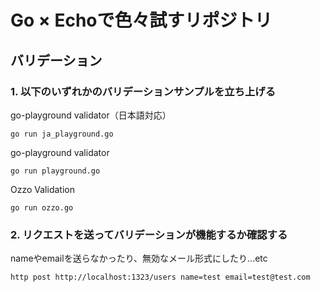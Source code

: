 # Go × Echoで色々試すリポジトリ

## バリデーション

### 1. 以下のいずれかのバリデーションサンプルを立ち上げる

go-playground validator（日本語対応）
```shell
go run ja_playground.go
```

go-playground validator
```shell
go run playground.go
```

Ozzo Validation
```shell
go run ozzo.go
```

### 2. リクエストを送ってバリデーションが機能するか確認する 
nameやemailを送らなかったり、無効なメール形式にしたり...etc
```shell
http post http://localhost:1323/users name=test email=test@test.com
```
